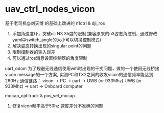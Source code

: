 # uav_ctrl_nodes_vicon

基于老司机@刘天博 的基础上改进的 n1ctrl & dji_ros
1. 添加角速度环，突破dji N3 35度的限制(兼容原来的n3姿态角控制，通过修改yaml中switch_angle的大小可以切换控制模式)
2. 解决姿态转换出现的singular point的问题
3. 限制控制器的输入误差
4. 可以通过ros消息设置控制器的角度限制

uart_odom
为了规避无线通信使用wifi时出现的干扰问题，做的一个使用无线桥接vicon message的一个方案, 实测PC和TX2之间的收发vicon的通信频率能达到 260Hz
通信链路：
vicon -> PC -> uart -> UWB (or 933Mhz)
UWB (or 933Mhz) -> uart -> Onboard computer

mocap_optitrack & pos_vel_mocap
1. 修复vicon频率高于50hz 速度差分不准确的问题
